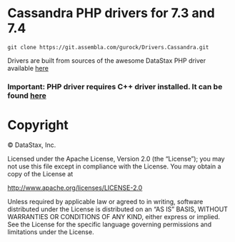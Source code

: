 # Cassandra PHP drivers for 7.3 and 7.4

`git clone https://git.assembla.com/gurock/Drivers.Cassandra.git`

Drivers are built from sources of the awesome DataStax PHP driver available [here](https://github.com/datastax/php-driver)

### Important: PHP driver requires C++ driver installed. It can be found [here](https://github.com/datastax/cpp-driver)



# Copyright

&copy; DataStax, Inc.

Licensed under the Apache License, Version 2.0 (the “License”); you may not use
this file except in compliance with the License. You may obtain a copy of the
License at

http://www.apache.org/licenses/LICENSE-2.0

Unless required by applicable law or agreed to in writing, software distributed
under the License is distributed on an “AS IS” BASIS, WITHOUT WARRANTIES OR
CONDITIONS OF ANY KIND, either express or implied. See the License for the
specific language governing permissions and limitations under the License.